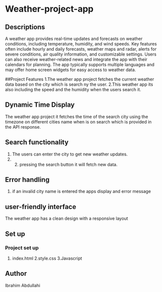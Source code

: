 # Weather-project-app
## Descriptions


A weather app provides real-time updates and forecasts on weather conditions, including temperature, humidity, and wind speeds. Key features often include hourly and daily forecasts, weather maps and radar, alerts for severe conditions, air quality information, and customizable settings. Users can also receive weather-related news and integrate the app with their calendars for planning. The app typically supports multiple languages and may offer home screen widgets for easy access to weather data.

##Project Features
1.The weather app project fetches the current weather data based on the city which is search ny the user.
2.This weather app its also including the speed and the humidity when the users search it.

## Dynamic Time Display 
The weather app project it fetches the time of the search city using the timezone on different cities name when is on search which is provided in the API response.

## Search functionality
1. The users can enter the city to get new weather updates.
2. 2. pressing the search button it will fetch new data.

##  Error handling
1. if an invalid city name is entered the apps display and error message

## user-friendly interface
The weather app has a clean design with a responsive layout



## Set up

### Project set up
1. index.html
2.style.css
3.Javascript


## Author
Ibrahim Abdullahi


